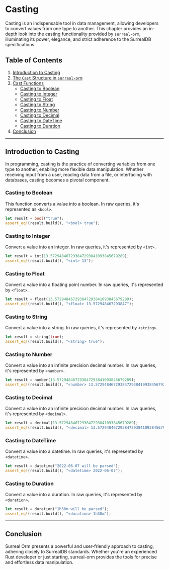 # Casting

Casting is an indispensable tool in data management, allowing developers to
convert values from one type to another. This chapter provides an in-depth look
into the casting functionality provided by `surreal-orm`, illuminating its
power, elegance, and strict adherence to the SurrealDB specifications.

## Table of Contents

1. [Introduction to Casting](#introduction-to-casting)
2. [The `Cast` Structure in `surreal-orm`](#the-cast-structure-in-surreal-orm)
3. [Cast Functions](#cast-functions)
   - [Casting to Boolean](#casting-to-boolean)
   - [Casting to Integer](#casting-to-integer)
   - [Casting to Float](#casting-to-float)
   - [Casting to String](#casting-to-string)
   - [Casting to Number](#casting-to-number)
   - [Casting to Decimal](#casting-to-decimal)
   - [Casting to DateTime](#casting-to-datetime)
   - [Casting to Duration](#casting-to-duration)
4. [Conclusion](#conclusion)

---

## Introduction to Casting

In programming, casting is the practice of converting variables from one type to
another, enabling more flexible data manipulation. Whether receiving input from
a user, reading data from a file, or interfacing with databases, casting becomes
a pivotal component.

### Casting to Boolean

This function converts a value into a boolean. In raw queries, it's represented
as `<bool>`.

```rust
let result = bool("true");
assert_eq!(result.build(), "<bool> true");
```

### Casting to Integer

Convert a value into an integer. In raw queries, it's represented by `<int>`.

```rust
let result = int(13.572948467293847293841093845679289);
assert_eq!(result.build(), "<int> 13");
```

### Casting to Float

Convert a value into a floating point number. In raw queries, it's represented
by `<float>`.

```rust
let result = float(13.572948467293847293841093845679289);
assert_eq!(result.build(), "<float> 13.572948467293847");
```

### Casting to String

Convert a value into a string. In raw queries, it's represented by `<string>`.

```rust
let result = string(true);
assert_eq!(result.build(), "<string> true");
```

### Casting to Number

Convert a value into an infinite precision decimal number. In raw queries, it's
represented by `<number>`.

```rust
let result = number(13.572948467293847293841093845679289);
assert_eq!(result.build(), "<number> 13.572948467293847293841093845679289");
```

### Casting to Decimal

Convert a value into an infinite precision decimal number. In raw queries, it's
represented by `<decimal>`.

```rust
let result = decimal(13.572948467293847293841093845679289);
assert_eq!(result.build(), "<decimal> 13.572948467293847293841093845679289");
```

### Casting to DateTime

Convert a value into a datetime. In raw queries, it's represented by
`<datetime>`.

```rust
let result = datetime("2022-06-07 will be parsed");
assert_eq!(result.build(), "<datetime> 2022-06-07");
```

### Casting to Duration

Convert a value into a duration. In raw queries, it's represented by
`<duration>`.

```rust
let result = duration("1h30m will be parsed");
assert_eq!(result.build(), "<duration> 1h30m");
```

---

## Conclusion

Surreal Orm presents a powerful and user-friendly approach to casting, adhering
closely to SurrealDB standards. Whether you're an experienced Rust developer or
just starting, surreal-orm provides the tools for precise and effortless data
manipulation.
